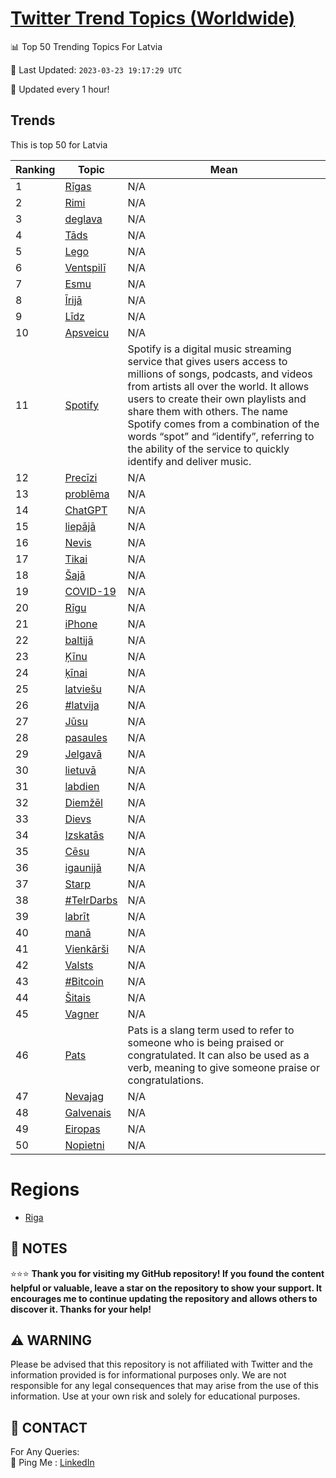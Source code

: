 [Twitter Trend Topics (Worldwide)](https://github.com/ErcinDedeoglu/Twitter-Trend-Topics)
==========


📊 Top 50 Trending Topics For Latvia

📆 Last Updated: `2023-03-23 19:17:29 UTC`

🔧 Updated every 1 hour!


## Trends

This is top 50 for Latvia

| Ranking | Topic | Mean |
| ------- | ------------ | ------------ |
| 1 | [Rīgas](http://twitter.com/search?q=R%c4%abgas) | N/A |
| 2 | [Rimi](http://twitter.com/search?q=Rimi) | N/A |
| 3 | [deglava](http://twitter.com/search?q=deglava) | N/A |
| 4 | [Tāds](http://twitter.com/search?q=T%c4%81ds) | N/A |
| 5 | [Lego](http://twitter.com/search?q=Lego) | N/A |
| 6 | [Ventspilī](http://twitter.com/search?q=Ventspil%c4%ab) | N/A |
| 7 | [Esmu](http://twitter.com/search?q=Esmu) | N/A |
| 8 | [Īrijā](http://twitter.com/search?q=%c4%aarij%c4%81) | N/A |
| 9 | [Līdz](http://twitter.com/search?q=L%c4%abdz) | N/A |
| 10 | [Apsveicu](http://twitter.com/search?q=Apsveicu) | N/A |
| 11 | [Spotify](http://twitter.com/search?q=Spotify) | Spotify is a digital music streaming service that gives users access to millions of songs, podcasts, and videos from artists all over the world. It allows users to create their own playlists and share them with others. The name Spotify comes from a combination of the words “spot” and “identify”, referring to the ability of the service to quickly identify and deliver music. |
| 12 | [Precīzi](http://twitter.com/search?q=Prec%c4%abzi) | N/A |
| 13 | [problēma](http://twitter.com/search?q=probl%c4%93ma) | N/A |
| 14 | [ChatGPT](http://twitter.com/search?q=ChatGPT) | N/A |
| 15 | [liepājā](http://twitter.com/search?q=liep%c4%81j%c4%81) | N/A |
| 16 | [Nevis](http://twitter.com/search?q=Nevis) | N/A |
| 17 | [Tikai](http://twitter.com/search?q=Tikai) | N/A |
| 18 | [Šajā](http://twitter.com/search?q=%c5%a0aj%c4%81) | N/A |
| 19 | [COVID-19](http://twitter.com/search?q=COVID-19) | N/A |
| 20 | [Rīgu](http://twitter.com/search?q=R%c4%abgu) | N/A |
| 21 | [iPhone](http://twitter.com/search?q=iPhone) | N/A |
| 22 | [baltijā](http://twitter.com/search?q=baltij%c4%81) | N/A |
| 23 | [Ķīnu](http://twitter.com/search?q=%c4%b6%c4%abnu) | N/A |
| 24 | [ķīnai](http://twitter.com/search?q=%c4%b7%c4%abnai) | N/A |
| 25 | [latviešu](http://twitter.com/search?q=latvie%c5%a1u) | N/A |
| 26 | [#latvija](http://twitter.com/search?q=%23latvija) | N/A |
| 27 | [Jūsu](http://twitter.com/search?q=J%c5%absu) | N/A |
| 28 | [pasaules](http://twitter.com/search?q=pasaules) | N/A |
| 29 | [Jelgavā](http://twitter.com/search?q=Jelgav%c4%81) | N/A |
| 30 | [lietuvā](http://twitter.com/search?q=lietuv%c4%81) | N/A |
| 31 | [labdien](http://twitter.com/search?q=labdien) | N/A |
| 32 | [Diemžēl](http://twitter.com/search?q=Diem%c5%be%c4%93l) | N/A |
| 33 | [Dievs](http://twitter.com/search?q=Dievs) | N/A |
| 34 | [Izskatās](http://twitter.com/search?q=Izskat%c4%81s) | N/A |
| 35 | [Cēsu](http://twitter.com/search?q=C%c4%93su) | N/A |
| 36 | [igaunijā](http://twitter.com/search?q=igaunij%c4%81) | N/A |
| 37 | [Starp](http://twitter.com/search?q=Starp) | N/A |
| 38 | [#TeIrDarbs](http://twitter.com/search?q=%23TeIrDarbs) | N/A |
| 39 | [labrīt](http://twitter.com/search?q=labr%c4%abt) | N/A |
| 40 | [manā](http://twitter.com/search?q=man%c4%81) | N/A |
| 41 | [Vienkārši](http://twitter.com/search?q=Vienk%c4%81r%c5%a1i) | N/A |
| 42 | [Valsts](http://twitter.com/search?q=Valsts) | N/A |
| 43 | [#Bitcoin](http://twitter.com/search?q=%23Bitcoin) | N/A |
| 44 | [Šitais](http://twitter.com/search?q=%c5%a0itais) | N/A |
| 45 | [Vagner](http://twitter.com/search?q=Vagner) | N/A |
| 46 | [Pats](http://twitter.com/search?q=Pats) | Pats is a slang term used to refer to someone who is being praised or congratulated. It can also be used as a verb, meaning to give someone praise or congratulations. |
| 47 | [Nevajag](http://twitter.com/search?q=Nevajag) | N/A |
| 48 | [Galvenais](http://twitter.com/search?q=Galvenais) | N/A |
| 49 | [Eiropas](http://twitter.com/search?q=Eiropas) | N/A |
| 50 | [Nopietni](http://twitter.com/search?q=Nopietni) | N/A |



# Regions

* [Riga](</Latvia/Riga.md>)



## 📝 NOTES

⭐⭐⭐ **Thank you for visiting my GitHub repository! If you found the content helpful or valuable, leave a star on the repository to show your support. It encourages me to continue updating the repository and allows others to discover it. Thanks for your help!**


## ⚠️ WARNING

Please be advised that this repository is not affiliated with Twitter and the information provided is for informational purposes only. We are not responsible for any legal consequences that may arise from the use of this information. Use at your own risk and solely for educational purposes.


## 📨 CONTACT

 For Any Queries:  
            🏓 Ping Me : [LinkedIn](https://www.linkedin.com/in/ercindedeoglu/)
